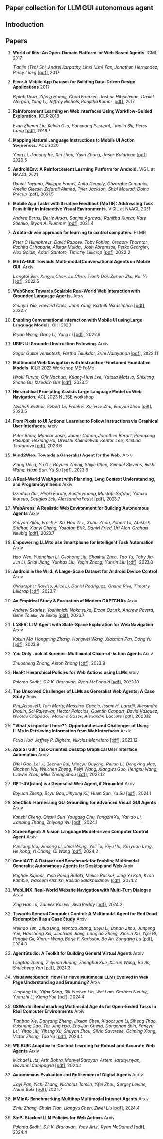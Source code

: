 ## Paper collection for LLM GUI autonomous agent

## Introduction

## Papers

1. **World of Bits: An Open-Domain Platform for Web-Based Agents.**  ICML 2017

    *Tianlin (Tim) Shi, Andrej Karpathy, Linxi (Jim) Fan, Jonathan Hernandez, Percy Liang*  [[pdf](http://proceedings.mlr.press/v70/shi17a/shi17a.pdf)], 2017

2. **Rico: A Mobile App Dataset for Building Data-Driven Design Applications** 2017

    *Biplab Deka, Zifeng Huang, Chad Franzen, Joshua Hibschman, Daniel Afergan, Yang Li, Jeffrey Nichols, Ranjitha Kumar*  [[pdf](https://dl.acm.org/doi/pdf/10.1145/3126594.3126651)], 2017

4. **Reinforcement Learning on Web Interfaces Using Workflow-Guided Exploration.**  ICLR 2018

    *Evan Zheran Liu, Kelvin Guu, Panupong Pasupat, Tianlin Shi, Percy Liang*  [[pdf](https://arxiv.org/abs/1802.08802)], 2018.2

5. **Mapping Natural Language Instructions to Mobile UI Action Sequences.**  ACL 2020

    *Yang Li, Jiacong He, Xin Zhou, Yuan Zhang, Jason Baldridge*  [[pdf](https://arxiv.org/abs/2005.03776)], 2020.5

6. **AndroidEnv: A Reinforcement Learning Platform for Android.**  ViGIL at NAACL 2021

    *Daniel Toyama, Philippe Hamel, Anita Gergely, Gheorghe Comanici, Amelia Glaese, Zafarali Ahmed, Tyler Jackson, Shibl Mourad, Doina Precup*  [[pdf](https://arxiv.org/abs/2105.13231)], 2021.5

7. **Mobile App Tasks with Iterative Feedback (MoTIF): Addressing Task Feasibility in Interactive Visual Environments.**  ViGIL at NAACL 2021

    *Andrea Burns, Deniz Arsan, Sanjna Agrawal, Ranjitha Kumar, Kate Saenko, Bryan A. Plummer*  [[pdf](https://arxiv.org/abs/2104.08560)], 2021.4

8. **A data-driven approach for learning to control computers.** PLMR

    *Peter C Humphreys, David Raposo, Toby Pohlen, Gregory Thornton, Rachita Chhaparia, Alistair Muldal, Josh Abramson, Petko Georgiev, Alex Goldin, Adam Santoro, Timothy Lillicrap*  [[pdf](https://arxiv.org/abs/2202.08137)], 2022.2

9. **META-GUI: Towards Multi-modal Conversational Agents on Mobile GUI.** Arxiv

    *Liangtai Sun, Xingyu Chen, Lu Chen, Tianle Dai, Zichen Zhu, Kai Yu*  [[pdf](https://arxiv.org/abs/2205.11029)], 2022.5

10. **WebShop: Towards Scalable Real-World Web Interaction with Grounded Language Agents.** Arxiv

    *Shunyu Yao, Howard Chen, John Yang, Karthik Narasimhan*  [[pdf](https://arxiv.org/abs/2207.01206)], 2022.7

11. **Enabling Conversational Interaction with Mobile UI using Large Language Models.** CHI 2023

    *Bryan Wang, Gang Li, Yang Li*  [[pdf](https://arxiv.org/abs/2209.08655)], 2022.9

12. **UGIF: UI Grounded Instruction Following.** Arxiv

    *Sagar Gubbi Venkatesh, Partha Talukdar, Srini Narayanan*  [[pdf](https://arxiv.org/abs/2211.07615)], 2022.11

13. **Multimodal Web Navigation with Instruction-Finetuned Foundation Models.** ICLR 2023 Workshop ME-FoMo

     *Hiroki Furuta, Ofir Nachum, Kuang-Huei Lee, Yutaka Matsuo, Shixiang Shane Gu, Izzeddin Gur*  [[pdf](https://arxiv.org/abs/2305.11854)], 2023.5

14. **Hierarchical Prompting Assists Large Language Model on Web Navigation.** ACL 2023 NLRSE workshop

     *Abishek Sridhar, Robert Lo, Frank F. Xu, Hao Zhu, Shuyan Zhou*  [[pdf](https://arxiv.org/abs/2305.14257)], 2023.5

15. **From Pixels to UI Actions: Learning to Follow Instructions via Graphical User Interfaces.** Arxiv

     *Peter Shaw, Mandar Joshi, James Cohan, Jonathan Berant, Panupong Pasupat, Hexiang Hu, Urvashi Khandelwal, Kenton Lee, Kristina Toutanova*  [[pdf](https://arxiv.org/abs/2306.00245)], 2023.6

16. **Mind2Web: Towards a Generalist Agent for the Web.** Arxiv

     *Xiang Deng, Yu Gu, Boyuan Zheng, Shijie Chen, Samuel Stevens, Boshi Wang, Huan Sun, Yu Su*  [[pdf](https://arxiv.org/abs/2306.06070)], 2023.6

17. **A Real-World WebAgent with Planning, Long Context Understanding, and Program Synthesis** Arxiv

     *Izzeddin Gur, Hiroki Furuta, Austin Huang, Mustafa Safdari, Yutaka Matsuo, Douglas Eck, Aleksandra Faust*  [[pdf](https://arxiv.org/abs/2307.12856)], 2023.7

18. **WebArena: A Realistic Web Environment for Building Autonomous Agents** Arxiv

     *Shuyan Zhou, Frank F. Xu, Hao Zh+, Xuhui Zhou, Robert Lo, Abishek Sridhar, Xianyi Cheng, Yonatan Bisk, Daniel Fried, Uri Alon, Graham Neubig*  [[pdf](https://webarena.dev/static/paper.pdf)], 2023.7

19. **Empowering LLM to use Smartphone for Intelligent Task Automation** Arxiv

     *Hao Wen, Yuanchun Li, Guohong Liu, Shanhui Zhao, Tao Yu, Toby Jia-Jun Li, Shiqi Jiang, Yunhao Liu, Yaqin Zhang, Yunxin Liu*  [[pdf](https://arxiv.org/abs/2308.15272)], 2023.8

20. **Android in the Wild: A Large-Scale Dataset for Android Device Control** Arxiv

     *Christopher Rawles, Alice Li, Daniel Rodriguez, Oriana Riva, Timothy Lillicrap*  [[pdf](https://arxiv.org/abs/2307.10088)], 2023.7

21. **An Empirical Study & Evaluation of Modern CAPTCHAs** Arxiv

     *Andrew Searles, Yoshimichi Nakatsuka, Ercan Ozturk, Andrew Paverd, Gene Tsudik, Ai Enkoji*  [[pdf](https://arxiv.org/abs/2307.12108)], 2023.7

19. **LASER: LLM Agent with State-Space Exploration for Web Navigation** Arxiv

     *Kaixin Ma, Hongming Zhang, Hongwei Wang, Xiaoman Pan, Dong Yu*  [[pdf](https://arxiv.org/abs/2309.08172)], 2023.9

20. **You Only Look at Screens: Multimodal Chain-of-Action Agents** Arxiv

     *Zhuosheng Zhang, Aston Zhang*  [[pdf](https://arxiv.org/abs/2309.11436)], 2023.9

21. **HeaP: Hierarchical Policies for Web Actions using LLMs** Arxiv

     *Paloma Sodhi, S.R.K. Branavan, Ryan McDonald* [[pdf](https://arxiv.org/abs/2310.03720)], 2023.10

22. **The Unsolved Challenges of LLMs as Generalist Web Agents: A Case Study** Arxiv

     *Rim_Assouel1, Tom Marty, Massimo Caccia, Issam H. Laradji, Alexandre Drouin, Sai Rajeswar, Hector Palacios, Quentin Cappart, David Vazquez, Nicolas Chapados, Maxime Gasse, Alexandre Lacoste* [[pdf](https://openreview.net/forum?id=jt3il4fC5B)], 2023.12

23. **"What's important here?": Opportunities and Challenges of Using LLMs in Retrieving Information from Web Interfaces** Arxiv

     *Faria Huq, Jeffrey P. Bigham, Nikolas Martelaro* [[pdf](https://arxiv.org/abs/2312.06147)], 2023.12

24. **ASSISTGUI: Task-Oriented Desktop Graphical User Interface Automation** Arxiv

     *Difei Gao, Lei Ji, Zechen Bai, Mingyu Ouyang, Peiran Li, Dongxing Mao, Qinchen Wu, Weichen Zhang, Peiyi Wang, Xiangwu Guo, Hengxu Wang, Luowei Zhou, Mike Zheng Shou* [[pdf](https://arxiv.org/abs/2312.13108)], 2023.12

25. **GPT-4V(ision) is a Generalist Web Agent, if Grounded** Arxiv

     *Boyuan Zheng, Boyu Gou, Jihyung Kil, Huan Sun, Yu Su* [[pdf](https://arxiv.org/abs/2401.01614)], 2024.1

26. **SeeClick: Harnessing GUI Grounding for Advanced Visual GUI Agents** Arxiv

     *Kanzhi Cheng, Qiushi Sun, Yougang Chu, Fangzhi Xu, Yantao Li, Jianbing Zhang, Zhiyong Wu* [[pdf](https://arxiv.org/abs/2401.10935)], 2024.1

27. **ScreenAgent: A Vision Language Model-driven Computer Control Agent** Arxiv

     *Runliang Niu, Jindong Li, Shiqi Wang, Yali Fu, Xiyu Hu, Xueyuan Leng, He Kong, Yi Chang, Qi Wang* [[pdf](https://arxiv.org/abs/2402.07945)], 2024.2

28. **OmniACT: A Dataset and Benchmark for Enabling Multimodal Generalist Autonomous Agents for Desktop and Web** Arxiv

     *Raghav Kapoor, Yash Parag Butala, Melisa Russak, Jing Yu Koh, Kiran Kamble, Waseem Alshikh, Ruslan Salakhutdinov* [[pdf](https://arxiv.org/abs/2402.17553)], 2024.2

29. **WebLINX: Real-World Website Navigation with Multi-Turn Dialogue** Arxiv

     *Xing Han Lù, Zdeněk Kasner, Siva Reddy* [[pdf](https://arxiv.org/abs/2402.05930)], 2024.2

30. **Towards General Computer Control: A Multimodal Agent for Red Dead Redemption II as a Case Study** Arxiv

     *Weihao Tan, Ziluo Ding, Wentao Zhang, Boyu Li, Bohan Zhou, Junpeng Yue, Haochong Xia, Jiechuan Jiang, Longtao Zheng, Xinrun Xu, Yifei Bi, Pengjie Gu, Xinrun Wang, Börje F. Karlsson, Bo An, Zongqing Lu* [[pdf](https://arxiv.org/abs/2403.03186)], 2024.3

31. **AgentStudio: A Toolkit for Building General Virtual Agents** Arxiv

     *Longtao Zheng, Zhiyuan Huang, Zhenghai Xue, Xinrun Wang, Bo An, Shuicheng Yan* [[pdf](https://arxiv.org/abs/2403.17918)], 2024.3

32. **VisualWebBench: How Far Have Multimodal LLMs Evolved in Web Page Understanding and Grounding?** Arxiv

     *Junpeng Liu, Yifan Song, Bill Yuchen Lin, Wai Lam, Graham Neubig, Yuanzhi Li, Xiang Yue* [[pdf](https://arxiv.org/abs/2404.05955)], 2024.4

33. **OSWorld: Benchmarking Multimodal Agents for Open-Ended Tasks in Real Computer Environments** Arxiv

     *Tianbao Xie, Danyang Zhang, Jixuan Chen, Xiaochuan Li, Siheng Zhao, Ruisheng Cao, Toh Jing Hua, Zhoujun Cheng, Dongchan Shin, Fangyu Lei, Yitao Liu, Yiheng Xu, Shuyan Zhou, Silvio Savarese, Caiming Xiong, Victor Zhong, Tao Yu* [[pdf](https://arxiv.org/abs/2404.07972)], 2024.4

34. **WILBUR: Adaptive In-Context Learning for Robust and Accurate Web Agents** Arxiv

     *Michael Lutz, Arth Bohra, Manvel Saroyan, Artem Harutyunyan, Giovanni Campagna* [[pdf](https://arxiv.org/abs/2404.05902)], 2024.4

35. **Autonomous Evaluation and Refinement of Digital Agents** Arxiv

     *Jiayi Pan, Yichi Zhang, Nicholas Tomlin, Yifei Zhou, Sergey Levine, Alane Suhr* [[pdf](https://arxiv.org/abs/2404.06474)], 2024.4

36. **MMInA: Benchmarking Multihop Multimodal Internet Agents** Arxiv

     *Ziniu Zhang, Shulin Tian, Liangyu Chen, Ziwei Liu* [[pdf](https://arxiv.org/abs/2404.09992)], 2024.4

37. **SteP: Stacked LLM Policies for Web Actions** Arxiv

     *Paloma Sodhi, S.R.K. Branavan, Yoav Artzi, Ryan McDonald* [[pdf](https://arxiv.org/abs/2310.03720)], 2024.4
